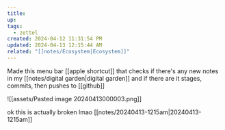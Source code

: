 ```yaml
---
title: 
up: 
tags:
  - zettel
created: 2024-04-12 11:31:54 PM
updated: 2024-04-13 12:15:44 AM
related: "[[notes/Ecosystem|Ecosystem]]"
---
```

Made this menu bar [[apple shortcut]] that checks if there's any new notes in my [[notes/digital garden|digital garden]] and if there are it stages, commits, then pushes to [[github]]

![[assets/Pasted image 20240413000003.png]]

ok this is actually broken lmao [[notes/20240413-1215am|20240413-1215am]]